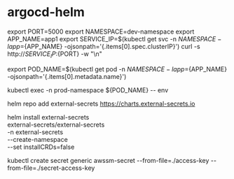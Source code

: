 # argocd-helm

export PORT=5000
export NAMESPACE=dev-namespace
export APP_NAME=app1
export SERVICE_IP=$(kubectl get svc -n ${NAMESPACE} -l app=${APP_NAME} -ojsonpath='{.items[0].spec.clusterIP}')
curl -s http://${SERVICE_IP}:${PORT} -w "\n"

export POD_NAME=$(kubectl get pod -n ${NAMESPACE} -l app=${APP_NAME} -ojsonpath='{.items[0].metadata.name}')

kubectl exec -n prod-namespace ${POD_NAME} -- env 

helm repo add external-secrets https://charts.external-secrets.io

helm install external-secrets \
   external-secrets/external-secrets \
    -n external-secrets \
    --create-namespace \
    --set installCRDs=false

kubectl create secret generic awssm-secret --from-file=./access-key --from-file=./secret-access-key